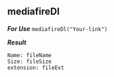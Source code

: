 ## mediafireDl

***For Use***
```mediafireDl("Your-link")```

***Result***
```Link: downloadLink
Name: fileName
Size: fileSize
extension: fileExt
```